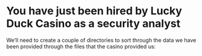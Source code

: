 # You have just been hired by Lucky Duck Casino as a security analyst

We’ll need to create a couple of directories to sort through the data we have been provided through the files that the casino provided us:
